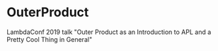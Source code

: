 # OuterProduct
LambdaConf 2019 talk "Outer Product as an Introduction to APL and a Pretty Cool Thing in General"
